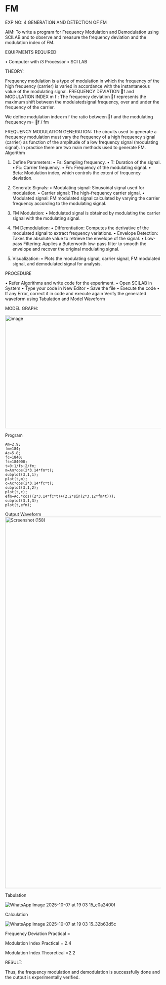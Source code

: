 # FM

EXP NO: 4	GENERATION AND DETECTION OF FM


AIM:
To write a program for Frequency Modulation and Demodulation using SCILAB and to observe and measure the frequency deviation and the modulation index of FM.


EQUIPMENTS REQUIRED

•	Computer with i3 Processor
•	SCI LAB

THEORY:

Frequency modulation is a type of modulation in which the frequency of the high frequency (carrier) is varied in accordance with the instantaneous value of the modulating signal.
FREQUENCY DEVIATION f and MODULATION INDEX m f :
The frequency deviation f represents the maximum shift between the  modulatedsignal
frequency, over and under the frequency of the carrier.

We define modulation index m f the ratio between f and the modulating frequency
m= f / fm


FREQUENCY MODULATION GENERATION:
The circuits used to generate a frequency modulation must vary the frequency of a high frequency signal (carrier) as function of the amplitude of a low frequency signal (modulating signal). In practice there are two main methods used to generate FM.
Algorithm
1.	Define Parameters:
•	Fs: Sampling frequency.
•	T: Duration of the signal.
•	Fc: Carrier frequency.
•	Fm: Frequency of the modulating signal.
•	Beta: Modulation index, which controls the extent of frequency deviation.
2.	Generate Signals:
•	Modulating signal: Sinusoidal signal used for modulation.
•	Carrier signal: The high-frequency carrier signal.
•	Modulated signal: FM modulated signal calculated by varying the carrier frequency according to the modulating signal.
3.	FM Modulation:
•	Modulated signal is obtained by modulating the carrier signal with the modulating signal.
 
4.	FM Demodulation:
•	Differentiation: Computes the derivative of the modulated signal to extract frequency variations.
•	Envelope Detection: Takes the absolute value to retrieve the envelope of the signal.
•	Low-pass Filtering: Applies a Butterworth low-pass filter to smooth the envelope and recover the original modulating signal.
5.	Visualization:
•	Plots the modulating signal, carrier signal, FM modulated signal, and demodulated signal for analysis.



PROCEDURE


•	Refer Algorithms and write code for the experiment.
•	Open SCILAB in System
•	Type your code in New Editor
•	Save the file
•	Execute the code
•	If any Error, correct it in code and execute again
Verify the generated waveform using Tabulation and Model Waveform

MODEL GRAPH:

<img width="512" height="365" alt="image" src="https://github.com/user-attachments/assets/acd787bd-5281-4f1b-802f-1aa39fac9189" />


Program
```
Am=2.9;
fm=184;
Ac=5.8;
fc=1840;
fs=184000;
t=0:1/fs:2/fm;
m=Am*cos(2*3.14*fm*t); 
subplot(3,1,1);
plot(t,m);
c=Ac*cos(2*3.14*fc*t);
subplot(3,1,2);
plot(t,c);
efm=Ac.*cos((2*3.14*fc*t)+(2.2*sin(2*3.12*fm*t)));
subplot(3,1,3);
plot(t,efm);

```

Output Waveform
<img width="1920" height="1200" alt="Screenshot (158)" src="https://github.com/user-attachments/assets/13820d2c-f377-44da-9449-9f0af7947f02" />

Tabulation

![WhatsApp Image 2025-10-07 at 19 03 15_c0a2400f](https://github.com/user-attachments/assets/074ebedc-2786-4d62-b301-c74148dc2e2a)


Calculation

![WhatsApp Image 2025-10-07 at 19 03 15_32b63d5c](https://github.com/user-attachments/assets/bffb7dda-874c-4b36-a567-05717140cd35)


Frequency Deviation Practical = 

Modulation Index Practical	= 2.4

Modulation Index Theoretical	=2.2


RESULT:

Thus, the frequency modulation and demodulation is successfully done and the output is experimentally verified.



